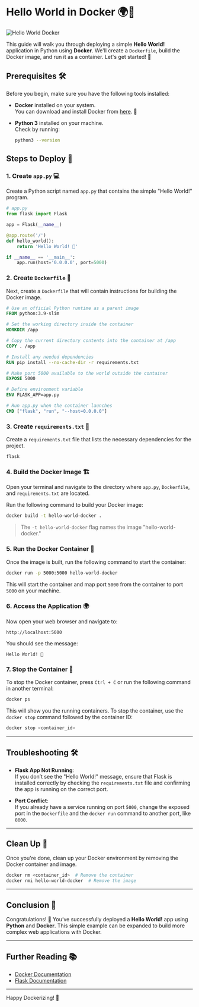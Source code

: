 
# Hello World in Docker 🌍🚀

![Hello World Docker](https://image.shutterstock.com/image-vector/docker-logo-icon-symbol-illustration-260nw-1816593893.jpg)

This guide will walk you through deploying a simple **Hello World!** application in Python using **Docker**. We'll create a `Dockerfile`, build the Docker image, and run it as a container. Let's get started! 🎉

## Prerequisites 🛠️

Before you begin, make sure you have the following tools installed:

- **Docker** installed on your system.  
  You can download and install Docker from [here](https://www.docker.com/get-started). 🐳
  
- **Python 3** installed on your machine.  
  Check by running:  
  ```bash
  python3 --version
  ```

## Steps to Deploy 🚀

### 1. **Create `app.py`** 💻

Create a Python script named `app.py` that contains the simple "Hello World!" program.

```python
# app.py
from flask import Flask

app = Flask(__name__)

@app.route('/')
def hello_world():
    return 'Hello World! 👋'

if __name__ == '__main__':
    app.run(host='0.0.0.0', port=5000)
```

### 2. **Create `Dockerfile`** 📝

Next, create a `Dockerfile` that will contain instructions for building the Docker image.

```Dockerfile
# Use an official Python runtime as a parent image
FROM python:3.9-slim

# Set the working directory inside the container
WORKDIR /app

# Copy the current directory contents into the container at /app
COPY . /app

# Install any needed dependencies
RUN pip install --no-cache-dir -r requirements.txt

# Make port 5000 available to the world outside the container
EXPOSE 5000

# Define environment variable
ENV FLASK_APP=app.py

# Run app.py when the container launches
CMD ["flask", "run", "--host=0.0.0.0"]
```

### 3. **Create `requirements.txt`** 📄

Create a `requirements.txt` file that lists the necessary dependencies for the project.

```
flask
```

### 4. **Build the Docker Image** 🏗️

Open your terminal and navigate to the directory where `app.py`, `Dockerfile`, and `requirements.txt` are located.

Run the following command to build your Docker image:

```bash
docker build -t hello-world-docker .
```

> The `-t hello-world-docker` flag names the image "hello-world-docker."

### 5. **Run the Docker Container** 🚢

Once the image is built, run the following command to start the container:

```bash
docker run -p 5000:5000 hello-world-docker
```

This will start the container and map port `5000` from the container to port `5000` on your machine.

### 6. **Access the Application** 🌍

Now open your web browser and navigate to:

```
http://localhost:5000
```

You should see the message:  
```
Hello World! 👋
```

### 7. **Stop the Container** 🛑

To stop the Docker container, press `Ctrl + C` or run the following command in another terminal:

```bash
docker ps
```

This will show you the running containers. To stop the container, use the `docker stop` command followed by the container ID:

```bash
docker stop <container_id>
```

---

## Troubleshooting 🛠️

- **Flask App Not Running**:  
  If you don’t see the "Hello World!" message, ensure that Flask is installed correctly by checking the `requirements.txt` file and confirming the app is running on the correct port.
  
- **Port Conflict**:  
  If you already have a service running on port `5000`, change the exposed port in the `Dockerfile` and the `docker run` command to another port, like `8000`.

---

## Clean Up 🧹

Once you're done, clean up your Docker environment by removing the Docker container and image.

```bash
docker rm <container_id>  # Remove the container
docker rmi hello-world-docker  # Remove the image
```

---

## Conclusion 🎉

Congratulations! 🎉 You’ve successfully deployed a **Hello World!** app using **Python** and **Docker**. This simple example can be expanded to build more complex web applications with Docker.

---

## Further Reading 📚

- [Docker Documentation](https://docs.docker.com/)
- [Flask Documentation](https://flask.palletsprojects.com/en/2.0.x/)

---

Happy Dockerizing! 🚢

